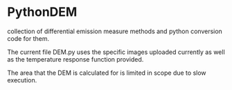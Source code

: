 # PythonDEM
collection of differential emission measure methods and python conversion code for them.

The current file DEM.py uses the specific images uploaded currently as well as the temperature response function provided.

The area that the DEM is calculated for is limited in scope due to slow execution.
